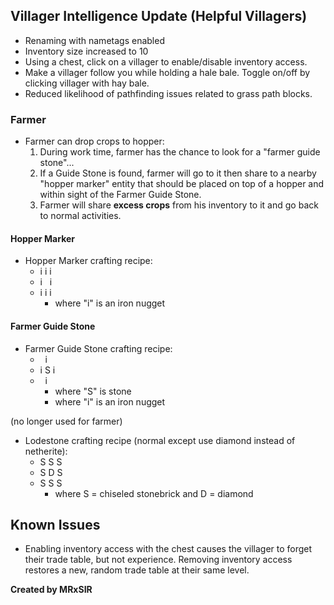 ## Villager Intelligence Update (Helpful Villagers)
- Renaming with nametags enabled
- Inventory size increased to 10
- Using a chest, click on a villager to enable/disable inventory access.
- Make a villager follow you while holding a hale bale. Toggle on/off by clicking villager with hay bale.
- Reduced likelihood of pathfinding issues related to grass path blocks.


### Farmer
- Farmer can drop crops to hopper:
  1. During work time, farmer has the chance to look for a "farmer guide stone"...
  2. If a Guide Stone is found, farmer will go to it then share to a nearby "hopper marker" entity that should be placed on top of a hopper and within sight of the Farmer Guide Stone.
  3. Farmer will share **excess crops** from his inventory to it and go back to normal activities.
   
#### Hopper Marker
- Hopper Marker crafting recipe:
   - i&nbsp;i&nbsp;i
   - i&nbsp;&nbsp;&nbsp;i
   - i&nbsp;i&nbsp;i
      - where "i" is an iron nugget

#### Farmer Guide Stone
- Farmer Guide Stone crafting recipe:
   - &nbsp;&nbsp;i&nbsp;&nbsp;
   - i&nbsp;S&nbsp;i
   - &nbsp;&nbsp;i&nbsp;&nbsp;
      - where "S" is stone
      - where "i" is an iron nugget

(no longer used for farmer)
- Lodestone crafting recipe (normal except use diamond instead of netherite):
   - S&nbsp;S&nbsp;S
  - S&nbsp;D&nbsp;S
  - S&nbsp;S&nbsp;S
      - where S = chiseled stonebrick and D = diamond


## Known Issues
- Enabling inventory access with the chest causes the villager to forget their trade table, but not experience. Removing inventory access restores a new, random trade table at their same level.

**Created by MRxSIR**